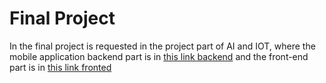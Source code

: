 # Final Project

In the final project is requested in the project part of AI and IOT, where the mobile application backend part is in [this link backend](https://github.com/diegoperea20/iot-con-ia/tree/main/week3/page-iotia/php-files)  and the front-end part is in [this link fronted](https://github.com/diegoperea20/React-native-iot-with-node-red)